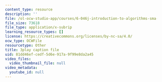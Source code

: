 ```yaml
---
content_type: resource
description: ''
file: /ol-ocw-studio-app/courses/6-046j-introduction-to-algorithms-sma-5503-fall-2005/81dd46efcedf5d6e917a9f99e8da2a45_FPEMBWg_WlY.vtt
file_size: 73618
file_type: application/x-subrip
learning_resource_types: []
license: https://creativecommons.org/licenses/by-nc-sa/4.0/
ocw_type: OCWFile
resourcetype: Other
title: 3play caption file
uid: 81dd46ef-cedf-5d6e-917a-9f99e8da2a45
video_files:
  video_thumbnail_file: null
video_metadata:
  youtube_id: null
---
```

